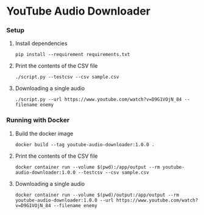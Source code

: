 # YouTube Audio Downloader

### Setup

1. Install dependencies

   ```shell
   pip install --requirement requirements.txt
   ```

2. Print the contents of the CSV file

   ```shell
   ./script.py --testcsv --csv sample.csv
   ```

3. Downloading a single audio

   ```shell
   ./script.py --url https://www.youtube.com/watch?v=D9G1VOjN_84 --filename enemy
   ```

### Running with Docker

1. Build the docker image

   ```shell
   docker build --tag youtube-audio-downloader:1.0.0 .
   ```

2. Print the contents of the CSV file

   ```shell
   docker container run --volume $(pwd):/app/output --rm youtube-audio-downloader:1.0.0 --testcsv --csv sample.csv
   ```

3. Downloading a single audio

   ```shell
   docker container run --volume $(pwd)/output:/app/output --rm youtube-audio-downloader:1.0.0 --url https://www.youtube.com/watch?v=D9G1VOjN_84 --filename enemy
   ```
